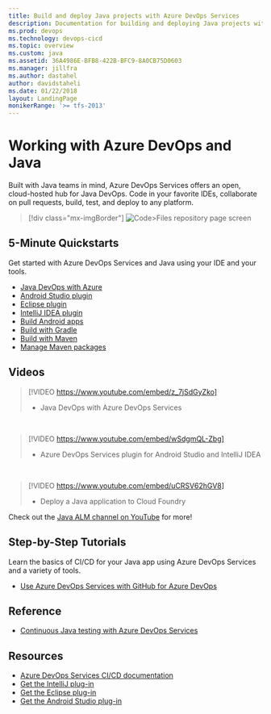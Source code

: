 ```yaml
---
title: Build and deploy Java projects with Azure DevOps Services  
description: Documentation for building and deploying Java projects with Azure DevOps
ms.prod: devops
ms.technology: devops-cicd
ms.topic: overview
ms.custom: java
ms.assetid: 36A4986E-BFB8-422B-BFC9-8A0CB75D0603
ms.manager: jillfra
ms.author: dastahel
author: davidstaheli
ms.date: 01/22/2018
layout: LandingPage
monikerRange: '>= tfs-2013'
---
```



# Working with Azure DevOps and Java

Built with Java teams in mind, Azure DevOps Services offers an open, cloud-hosted hub for Java DevOps. Code in your favorite IDEs, collaborate on pull requests, build, test, and deploy to any platform.

> [!div class="mx-imgBorder"]
> ![Code>Files repository page screen](_img/code-hub-with-java.png)

## 5-Minute Quickstarts

Get started with Azure DevOps Services and Java using your IDE and your tools.

- [Java DevOps with Azure](/azure/devops-project/azure-devops-project-java?toc=/azure/devops/java/toc.json&bc=/azure/devops/java/breadcrumb/toc.json)
- [Android Studio plugin](../repos/git/create-repo-intellij.md?toc=/azure/devops/java/toc.json&bc=/azure/devops/java/breadcrumb/toc.json)
- [Eclipse plugin](../repos/git/share-your-code-in-git-eclipse.md?toc=/azure/devops/java/toc.json&bc=/azure/devops/repos/git/breadcrumb/toc.json)
- [IntelliJ IDEA plugin](../repos/git/create-repo-intellij.md?toc=/azure/devops/java/toc.json&bc=/azure/devops/repos/git/breadcrumb/toc.json)
- [Build Android apps](../pipelines/ecosystems/android.md?toc=/azure/devops/java/toc.json&bc=/azure/devops/java/breadcrumb/toc.json)
- [Build with Gradle](../pipelines/apps/java/build-gradle.md?toc=/azure/devops/java/toc.json&bc=/azure/devops/java/breadcrumb/toc.json)
- [Build with Maven](../pipelines/apps/java/build-maven.md?toc=/azure/devops/java/toc.json&bc=/azure/devops/java/breadcrumb/toc.json)
- [Manage Maven packages](../artifacts/get-started-maven.md??toc=/azure/devops/java/toc.json&bc=/azure/devops/java/breadcrumb/toc.json)

## Videos

> [!VIDEO https://www.youtube.com/embed/z_7jSdGyZko]
> 
> 
> 
> - Java DevOps with Azure DevOps Services

<br/>

> [!VIDEO https://www.youtube.com/embed/wSdgmQL-Zbg]
> 
> 
> 
> - Azure DevOps Services plugin for Android Studio and IntelliJ IDEA

<br/>

> [!VIDEO https://www.youtube.com/embed/uCRSV62hGV8]
> 
> 
> 
> - Deploy a Java application to Cloud Foundry

Check out the [Java ALM channel on YouTube](https://www.youtube.com/channel/UCJXFFf7-aX_7Jno9Ru0zd9w) for more!

## Step-by-Step Tutorials

Learn the basics of CI/CD for your Java app using Azure DevOps Services and a variety of tools.

- [Use Azure DevOps Services with GitHub for Azure DevOps](/azure/devops-project/azure-devops-project-github?toc=/azure/devops/java/toc.json&bc=/azure/devops/java/breadcrumb/toc.json)

## Reference

- [Continuous Java testing with Azure DevOps Services](/azure/devops/pipelines/test/continuous-test-java)

## Resources

- [Azure DevOps Services CI/CD documentation](/azure/devops/pipelines/index)
- [Get the IntelliJ plug-in](download-intellij-plug-in.md)
- [Get the Eclipse plug-in](download-eclipse-plug-in.md)
- [Get the Android Studio plug-in](download-android-studio-plug-in.md)
